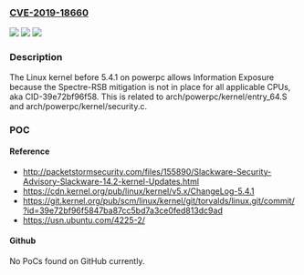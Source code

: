 ### [CVE-2019-18660](https://cve.mitre.org/cgi-bin/cvename.cgi?name=CVE-2019-18660)
![](https://img.shields.io/static/v1?label=Product&message=n%2Fa&color=blue)
![](https://img.shields.io/static/v1?label=Version&message=n%2Fa&color=blue)
![](https://img.shields.io/static/v1?label=Vulnerability&message=n%2Fa&color=brighgreen)

### Description

The Linux kernel before 5.4.1 on powerpc allows Information Exposure because the Spectre-RSB mitigation is not in place for all applicable CPUs, aka CID-39e72bf96f58. This is related to arch/powerpc/kernel/entry_64.S and arch/powerpc/kernel/security.c.

### POC

#### Reference
- http://packetstormsecurity.com/files/155890/Slackware-Security-Advisory-Slackware-14.2-kernel-Updates.html
- https://cdn.kernel.org/pub/linux/kernel/v5.x/ChangeLog-5.4.1
- https://git.kernel.org/pub/scm/linux/kernel/git/torvalds/linux.git/commit/?id=39e72bf96f5847ba87cc5bd7a3ce0fed813dc9ad
- https://usn.ubuntu.com/4225-2/

#### Github
No PoCs found on GitHub currently.

